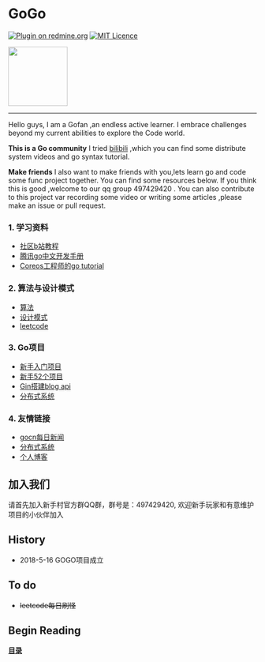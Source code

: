 # GoGo


[![Plugin on redmine.org](https://img.shields.io/redmine/plugin/stars/redmine_xlsx_format_issue_exporter.svg)](https://space.bilibili.com/28187952/#/)
 [![MIT Licence](https://badges.frapsoft.com/os/mit/mit.svg?v=103)](https://opensource.org/licenses/mit-license.php)

<img src="https://github.com/xiaoheigou/LearnGo/blob/master/material/log.png" width="120">

----
Hello guys, I am a Gofan ,an endless active learner. I embrace challenges beyond my current abilities to explore the Code world. 

**This is a Go community** I tried [bilibili](https://space.bilibili.com/28187952/#/) ,which you can find some distribute system videos and go syntax tutorial.

**Make friends** I also want to make friends with you,lets learn go and code some func project together. You can find some resources below. If you think this is good ,welcome to our qq group 497429420 .  You can also contribute to this project var recording some video or writing some articles ,please make an issue or pull request.

### 1. 学习资料
- [社区b站教程](https://space.bilibili.com/28187952/#/)
- [腾讯go中文开发手册](https://cloud.tencent.com/developer/doc/1101)
- [Coreos工程师的go tutorial](https://github.com/gyuho/learn/blob/master/README.md#contents)

### 2. 算法与设计模式
- [算法](https://github.com/0xAX/go-algorithms)
- [设计模式](https://github.com/tmrts/go-patterns)
- [leetcode](https://github.com/aQuaYi/LeetCode-in-Go)

### 3. Go项目
- [新手入门项目](https://github.com/xiaoheigou/GoGo/blob/master/eBook/1.1.md)
- [新手52个项目](https://github.com/xiaoheigou/52project)
- [Gin搭建blog api](https://segmentfault.com/a/1190000013297683#articleHeader0)
- [分布式系统](https://pdos.csail.mit.edu/6.824/schedule.html)

### 4. 友情链接
- [gocn每日新闻](https://gocn.io/topic/%E6%AF%8F%E6%97%A5%E6%96%B0%E9%97%BB)
- [分布式系统](https://pdos.csail.mit.edu/6.824/schedule.html)
- [个人博客](https://xiaoheigou.github.io/)

加入我们
-------------------------------

请首先加入新手村官方群QQ群，群号是：497429420, 欢迎新手玩家和有意维护项目的小伙伴加入

History
-------------------------------
* 2018-5-16 GOGO项目成立


To do
------------
* ~~leetcode每日刷怪~~

## Begin Reading
**[目录](eBook/directory.md)**
